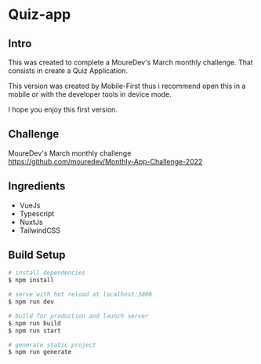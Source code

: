 # Quiz-app

## Intro
This was created to complete a MoureDev's March monthly challenge. That consists in create a Quiz Application.

This version was created by Mobile-First thus i recommend open this in a mobile or with the developer tools in device mode.

I hope you enjoy this first version.

## Challenge
MoureDev's March monthly challenge
https://github.com/mouredev/Monthly-App-Challenge-2022

## Ingredients
* VueJs
* Typescript
* NuxtJs
* TailwindCSS


## Build Setup

```bash
# install dependencies
$ npm install

# serve with hot reload at localhost:3000
$ npm run dev

# build for production and launch server
$ npm run build
$ npm run start

# generate static project
$ npm run generate
```
